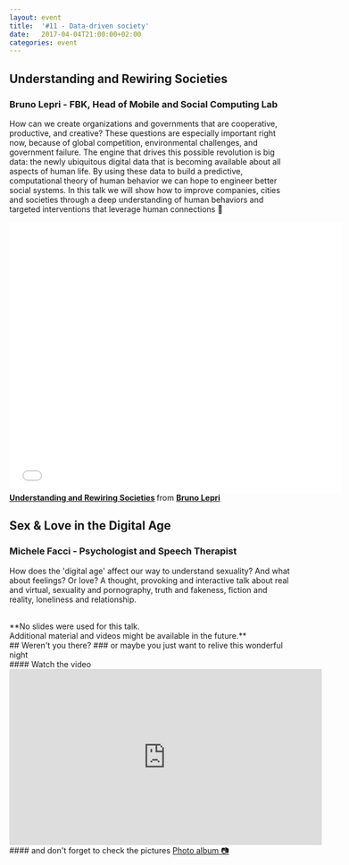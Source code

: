 ```yaml
---
layout: event
title:  '#11 - Data-driven society'
date:   2017-04-04T21:00:00+02:00
categories: event
---
```


## Understanding and Rewiring Societies
### Bruno Lepri - FBK, Head of Mobile and Social Computing Lab

How can we create organizations and governments that are cooperative, productive, and creative? These questions are especially important right now, because of global competition, environmental challenges, and government failure. The engine that drives this possible revolution is big data: the newly ubiquitous digital data that is becoming available about all aspects of human life. By using these data to build a predictive, computational theory of human behavior we can hope to engineer better social systems. In this talk we will show how to improve companies, cities and societies through a deep understanding of human behaviors and targeted interventions that leverage human connections 👫

<iframe src="//www.slideshare.net/slideshow/embed_code/key/CiVKzflyWkpqKm" width="595" height="485" frameborder="0" marginwidth="0" marginheight="0" scrolling="no" allowfullscreen>
</iframe>
<div style="margin-bottom:5px">
<strong>
<a href="//www.slideshare.net/speckandtech/understanding-and-rewiring-societies" title="Understanding and Rewiring Societies" target="_blank">Understanding and Rewiring Societies</a>
</strong> from <strong><a target="_blank" href="https://www.linkedin.com/in/brunolepri/">Bruno Lepri</a></strong>
</div>

## Sex & Love in the Digital Age
### Michele Facci - Psychologist and Speech Therapist

How does the 'digital age' affect our way to understand sexuality? And what about feelings? Or love? A thought, provoking and interactive talk about real and virtual, sexuality and pornography, truth and fakeness, fiction and reality, loneliness and relationship.
<br>
<br>
<div class="center">
**No slides were used for this talk.<br>
Additional material and videos might be available in the future.**
</div>
## Weren't you there?
### or maybe you just want to relive this wonderful night
<section class="fb-links">
#### Watch the video
<iframe width="560" height="315" src="https://www.youtube.com/embed/AdvVN4rTPlE?start=393" frameborder="0" allow="accelerometer; autoplay; clipboard-write; encrypted-media; gyroscope; picture-in-picture" allowfullscreen></iframe>
#### and don't forget to check the pictures
<a id="fb_photo_album" class="btn-facebook" target="_blank" href="//www.facebook.com/media/set/?set=a.654144818116810.1073741840.476076519256975&type=1&l=674b33e1eb">Photo album &#128247;</a>
</section>